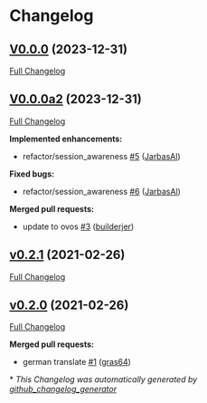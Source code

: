 # Changelog

## [V0.0.0](https://github.com/OpenVoiceOS/skill-ovos-parrot/tree/V0.0.0) (2023-12-31)

[Full Changelog](https://github.com/OpenVoiceOS/skill-ovos-parrot/compare/V0.0.0a2...V0.0.0)

## [V0.0.0a2](https://github.com/OpenVoiceOS/skill-ovos-parrot/tree/V0.0.0a2) (2023-12-31)

[Full Changelog](https://github.com/OpenVoiceOS/skill-ovos-parrot/compare/v0.2.1...V0.0.0a2)

**Implemented enhancements:**

- refactor/session\_awareness [\#5](https://github.com/OpenVoiceOS/skill-ovos-parrot/pull/5) ([JarbasAl](https://github.com/JarbasAl))

**Fixed bugs:**

- refactor/session\_awareness [\#6](https://github.com/OpenVoiceOS/skill-ovos-parrot/pull/6) ([JarbasAl](https://github.com/JarbasAl))

**Merged pull requests:**

- update to ovos [\#3](https://github.com/OpenVoiceOS/skill-ovos-parrot/pull/3) ([builderjer](https://github.com/builderjer))

## [v0.2.1](https://github.com/OpenVoiceOS/skill-ovos-parrot/tree/v0.2.1) (2021-02-26)

[Full Changelog](https://github.com/OpenVoiceOS/skill-ovos-parrot/compare/v0.2.0...v0.2.1)

## [v0.2.0](https://github.com/OpenVoiceOS/skill-ovos-parrot/tree/v0.2.0) (2021-02-26)

[Full Changelog](https://github.com/OpenVoiceOS/skill-ovos-parrot/compare/e7e86d4114f39a3049bb0339981fd6ce9f9d41d4...v0.2.0)

**Merged pull requests:**

- german translate [\#1](https://github.com/OpenVoiceOS/skill-ovos-parrot/pull/1) ([gras64](https://github.com/gras64))



\* *This Changelog was automatically generated by [github_changelog_generator](https://github.com/github-changelog-generator/github-changelog-generator)*
